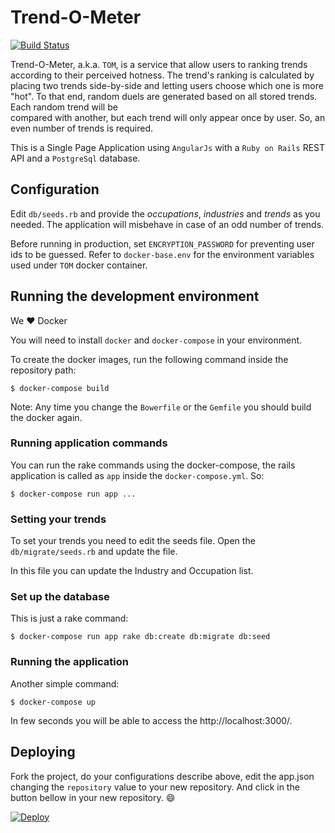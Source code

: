 # Trend-O-Meter

[![Build Status](https://travis-ci.org/carlosmaniero/tom.svg?branch=master)](https://travis-ci.org/carlosmaniero/tom)

Trend-O-Meter, a.k.a. `TOM`, is a service that allow users to ranking trends according to their perceived hotness.
The trend's ranking is calculated by placing two trends side-by-side and letting users choose which one is more "hot".
To that end, random duels are generated based on all stored trends. Each random trend will be    
compared with another, but each trend will only appear once by user. So, an even number of trends is required.

This is a Single Page Application using `AngularJs` with a `Ruby on Rails` REST
API and a `PostgreSql` database.

## Configuration

Edit `db/seeds.rb` and provide the *occupations*, *industries* and *trends* as you
needed. The application will misbehave in case of an odd number of trends.

Before running in production, set `ENCRYPTION_PASSWORD` for preventing user ids
to be guessed. Refer to `docker-base.env` for the environment variables used
under `TOM` docker container.

## Running the development environment

We :heart: Docker

You will need to install `docker` and `docker-compose` in your environment.

To create the docker images, run the following command inside the repository path:

    $ docker-compose build

Note: Any time you change the `Bowerfile` or the `Gemfile` you should build the docker
again.

### Running application commands

You can run the rake commands using the docker-compose, the rails application
is called as `app` inside the `docker-compose.yml`. So:

    $ docker-compose run app ...

### Setting your trends

To set your trends you need to edit the seeds file. Open the
`db/migrate/seeds.rb` and update the file.

In this file you can update the Industry and Occupation list.

### Set up the database

This is just a rake command:

    $ docker-compose run app rake db:create db:migrate db:seed

### Running the application

Another simple command:

    $ docker-compose up

In few seconds you will be able to access the http://localhost:3000/.


## Deploying

Fork the project, do your configurations describe above, edit the app.json
changing the `repository` value to your new repository. And click in the
button bellow in your new repository. :smile:

[![Deploy](https://www.herokucdn.com/deploy/button.png)](https://heroku.com/deploy)
